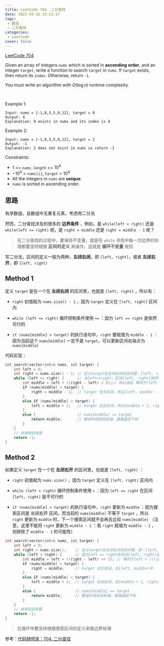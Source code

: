 ```yaml
---
title: LeetCode 704. 二分查找
date: 2022-03-16 22:21:17
tags:
 - 数组
 - 二分查找
categories:
 - LeetCode
cover: false
---
```


[LeetCode 704](https://leetcode-cn.com/problems/binary-search/)

Given an array of integers `nums` which is sorted in **ascending order**, and an integer `target`, write a function to search `target` in `nums`. If `target` exists, then return its `index`. Otherwise, return `-1`.

You must write an algorithm with $O(\log{n})$ runtime complexity.

 

Example 1:

    Input: nums = [-1,0,3,5,9,12], target = 9
    Output: 4
    Explanation: 9 exists in nums and its index is 4


Example 2:

    Input: nums = [-1,0,3,5,9,12], target = 2
    Output: -1
    Explanation: 2 does not exist in nums so return -1


Constraints:
 - $1$ <= `nums.length` <= $10^4$
 - $-10^4$ < `nums[i]`, `target` < $10^4$
 - All the integers in `nums` are **unique**.
 - `nums` is sorted in ascending order.


## 思路

有序数组，且数组中无重复元素，考虑用二分法

然而，二分查找涉及的很多的 **边界条件** ，例如，是 `while(left < right)` 还是 `while(left <= right)` 呢，是 `right = middle` 还是 `right = middle - 1` 呢？

> 在二分查找的过程中，要保持不变量，就是在 `while` 寻找中每一次边界的处理都要坚持根据 **区间的定义** 来操作，这就是 **循环不变量** 规则

写二分法，区间的定义一般为两种，**左闭右闭**，即 `[left, right]`，或者 **左闭右开**，即 `[left, right)`


## Method 1
定义 `target` 是在一个在 **左闭右闭** 的区间里，也就是 `[left, right]` ，所以有：

 - `right` 初值赋为 `nums.size() - 1` ，因为 `target` 定义在 `[left, right]` 区间内

 - `while (left <= right)` 循环控制条件使用 `<=` ：因为 `left == right` 是依然可行的

 - `if (nums[middle] > target)` 的执行语句中，`right` 要赋值为 `middle - 1` ：因为当前这个 `nums[middle]` 一定不是 `target`，可以更新区间右端点为 `nums[middle]`

代码实现：
```cpp
int search(vector<int>& nums, int target) {
    int left = 0;
    int right = nums.size() - 1; // 定义target在左闭右闭的区间里，[left, right]
    while (left <= right) {      // 当left==right，区间[left, right]依然有效，所以用 <=
        int middle = left + ((right - left) / 2);// 防止溢出 等同于(left + right)/2
        if (nums[middle] > target) {
            right = middle - 1;  // target 在左区间，所以[left, middle - 1]
        }
        else if (nums[middle] < target) {
            left = middle + 1;   // target 在右区间，所以[middle + 1, right]
        }
        else {                   // nums[middle] == target
            return middle;       // 数组中找到目标值，直接返回下标
        }
    }
    // 未找到目标值
    return -1;
}
```


## Method 2
如果定义 `target` 在一个在 **左闭右开** 的区间里，也就是 `[left, right)` ：

 - `right` 初值赋为 `nums.size()` ，因为 `target` 定义在 `[left, right)` 区间内

- `while (left < right)` 循环控制条件使用 `<` ：因为 `left == right` 在区间 `[left, right)` 是不可行的
- `if (nums[middle] > target)` 的执行语句中，`right` 更新为 `middle` ：因为搜索区间是 左闭右开 区间，而当前的 `nums[middle]` 不等于 `target` ，所以 `right` 更新为 `middle` 时，下一个搜索区间就不会再去比较 `nums[middle]` （注意，这里不能将 `right` 更新为 `middle - 1` ：若 `right` 赋值为 `middle - 1` ，则排除了 `middle - 1` 的可能性）

```cpp
int search(vector<int>& nums, int target) {
    int left = 0;
    int right = nums.size();    // 定义target在左闭右开的区间里，即：[left, right)
    while (left < right) {      // 因为left == right在区间[left, right)是不可行的，所以使用 <
        int middle = left + ((right - left) >> 1); // 等同于left + ((right - left) / 2)
        if (nums[middle] > target) {
            right = middle;     // target 在左区间，在[left, middle)中
        }
        else if (nums[middle] < target) {
            left = middle + 1;  // target 在右区间，在[middle + 1, right)中
        }
        else {                  // nums[middle] == target
            return middle;      // 数组中找到目标值，直接返回下标
        }
    }
    // 未找到目标值
    return -1;
}
```

> 在循环中要坚持根据搜索区间的定义来做边界处理

参考：[代码随想录：704. 二分查找](https://www.programmercarl.com/0704.%E4%BA%8C%E5%88%86%E6%9F%A5%E6%89%BE.html#_704-%E4%BA%8C%E5%88%86%E6%9F%A5%E6%89%BE)